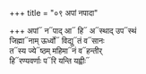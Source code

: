 +++
title = "०९ अपां नपादा"

+++
अपां᳓ न᳓पाद् आ᳓ हि᳓ अ᳓स्थाद् उप᳓स्थं  
जिह्मा᳓नाम् ऊर्ध्वो᳓ विद्यु᳓तं व᳓सानः  
त᳓स्य ज्ये᳓ष्ठम् महिमा᳓नं व᳓हन्तीर्  
हि᳓रण्यवर्णाः प᳓रि यन्ति यह्वीः᳓